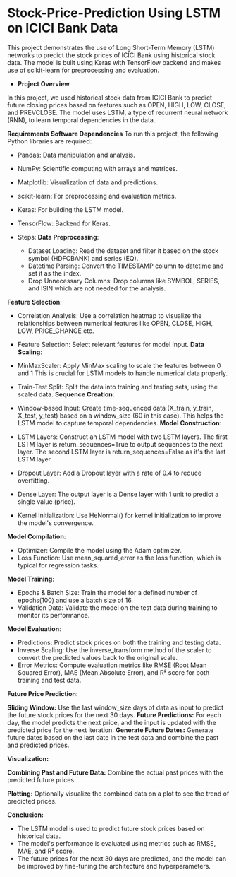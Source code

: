 # Stock-Price-Prediction Using LSTM on ICICI Bank Data

  This project demonstrates the use of Long Short-Term Memory (LSTM) networks to predict the stock prices of ICICI Bank using historical stock data. The model is built using Keras with TensorFlow backend and makes use of scikit-learn for preprocessing and evaluation.

* **Project Overview**
 
In this project, we used historical stock data from ICICI Bank to predict future closing prices based on features such as OPEN, HIGH, LOW, CLOSE, and PREVCLOSE. The model uses LSTM, a type of recurrent neural network (RNN), to learn temporal dependencies in the data.
 

**Requirements
Software Dependencies**
To run this project, the following Python libraries are required:

  * Pandas: Data manipulation and analysis.
  * NumPy: Scientific computing with arrays and matrices.
  * Matplotlib: Visualization of data and predictions.
  * scikit-learn: For preprocessing and evaluation metrics.
  * Keras: For building the LSTM model.
  * TensorFlow: Backend for Keras.

* Steps:
**Data Preprocessing**:

  * Dataset Loading: Read the dataset and filter it based on the stock symbol 
    (HDFCBANK) and series (EQ).
  * Datetime Parsing: Convert the TIMESTAMP column to datetime and set it as 
    the index.
  * Drop Unnecessary Columns: Drop columns like SYMBOL, SERIES, and ISIN 
    which are not needed for the analysis.
    
**Feature Selection**:

  * Correlation Analysis: Use a correlation heatmap to visualize the 
    relationships between numerical features like OPEN, CLOSE, HIGH, LOW, 
    PRICE_CHANGE etc.
  * Feature Selection: Select relevant features for model input.
**Data Scaling**:

  * MinMaxScaler: Apply MinMax scaling to scale the features between 0 and 1 
    This is crucial for LSTM models to handle numerical data properly.
  * Train-Test Split: Split the data into training and testing sets, using 
    the scaled data.
**Sequence Creation**:

  * Window-based Input: Create time-sequenced data (X_train, y_train, 
    X_test, y_test) based on a window_size (60 in this case). This helps the 
    LSTM model to capture temporal dependencies.
**Model Construction**:

  * LSTM Layers: Construct an LSTM model with two LSTM layers. The first LSTM 
    layer is return_sequences=True to output sequences to the next layer. The 
    second LSTM layer is return_sequences=False as it's the last LSTM layer.
  * Dropout Layer: Add a Dropout layer with a rate of 0.4 to reduce 
     overfitting.
  * Dense Layer: The output layer is a Dense layer with 1 unit to predict a       single value (price).
  * Kernel Initialization: Use HeNormal() for kernel initialization to 
    improve the model's convergence.
    
**Model Compilation**:

  * Optimizer: Compile the model using the Adam optimizer.
  * Loss Function: Use mean_squared_error as the loss function, which is 
    typical for regression tasks.
    
**Model Training**:

  * Epochs & Batch Size: Train the model for a defined number of epochs(100) 
    and use a batch size of 16.
  * Validation Data: Validate the model on the test data during training to 
    monitor its performance.
    
**Model Evaluation**:

  * Predictions: Predict stock prices on both the training and testing data.
  * Inverse Scaling: Use the inverse_transform method of the scaler to 
     convert the predicted values back to the original scale.
  * Error Metrics: Compute evaluation metrics like RMSE (Root Mean Squared 
    Error), MAE (Mean Absolute Error), and R² score for both training and 
    test data.
    
**Future Price Prediction:**

**Sliding Window:** Use the last window_size days of data as input to 
    predict the future stock prices for the next 30 days.
**Future Predictions:** For each day, the model predicts the next price, and 
    the input is updated with the predicted price for the next iteration.
**Generate Future Dates:** Generate future dates based on the last date in 
    the test data and combine the past and predicted prices.
    
**Visualization:**

  **Combining Past and Future Data:** Combine the actual past prices with 
     the predicted future prices.
    
   **Plotting:** Optionally visualize the combined data on a plot to see 
      the trend of predicted prices.
  

**Conclusion:**

  * The LSTM model is used to predict future stock prices based on 
     historical data.
  * The model's performance is evaluated using metrics such as RMSE, MAE, 
     and R² score.
  * The future prices for the next 30 days are predicted, and the model can 
     be improved by fine-tuning the architecture and hyperparameters.




 
     
      
